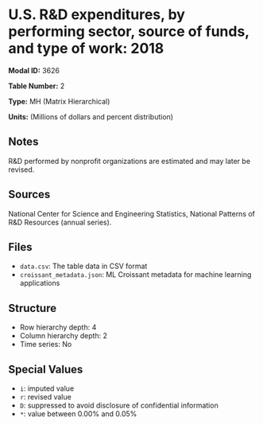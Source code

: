 # U.S. R&D expenditures, by performing sector, source of funds, and type of work: 2018

**Modal ID:** 3626

**Table Number:** 2

**Type:** MH (Matrix Hierarchical)

**Units:** (Millions of dollars and percent distribution)

## Notes

R&D performed by nonprofit organizations are estimated and may later be revised.

## Sources

National Center for Science and Engineering Statistics, National Patterns of R&D Resources (annual series).

## Files

- `data.csv`: The table data in CSV format
- `croissant_metadata.json`: ML Croissant metadata for machine learning applications

## Structure

- Row hierarchy depth: 4
- Column hierarchy depth: 2
- Time series: No

## Special Values

- `i`: imputed value
- `r`: revised value
- `D`: suppressed to avoid disclosure of confidential information
- `*`: value between 0.00% and 0.05%
